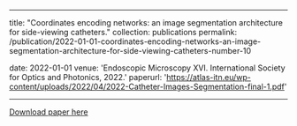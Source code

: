 
---
title: "Coordinates encoding networks: an image segmentation architecture for side-viewing catheters."
collection: publications
permalink: /publication/2022-01-01-coordinates-encoding-networks-an-image-segmentation-architecture-for-side-viewing-catheters-number-10

date: 2022-01-01
venue: 'Endoscopic Microscopy XVI. International Society for Optics and Photonics, 2022.'
paperurl: 'https://atlas-itn.eu/wp-content/uploads/2022/04/2022-Catheter-Images-Segmentation-final-1.pdf'

---
[Download paper here](https://atlas-itn.eu/wp-content/uploads/2022/04/2022-Catheter-Images-Segmentation-final-1.pdf)
